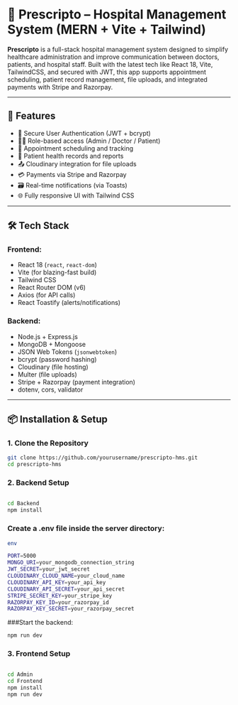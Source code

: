 # 🏥 Prescripto – Hospital Management System (MERN + Vite + Tailwind)

**Prescripto** is a full-stack hospital management system designed to simplify healthcare administration and improve communication between doctors, patients, and hospital staff. Built with the latest tech like React 18, Vite, TailwindCSS, and secured with JWT, this app supports appointment scheduling, patient record management, file uploads, and integrated payments with Stripe and Razorpay.

---

## 🚀 Features

- 🔐 Secure User Authentication (JWT + bcrypt)
- 👩‍⚕️ Role-based access (Admin / Doctor / Patient)
- 📅 Appointment scheduling and tracking
- 📂 Patient health records and reports
- 📤 Cloudinary integration for file uploads
- 💳 Payments via Stripe and Razorpay
- 🗃️ Real-time notifications (via Toasts)
- 🌐 Fully responsive UI with Tailwind CSS

---

## 🛠️ Tech Stack

### Frontend:
- React 18 (`react`, `react-dom`)
- Vite (for blazing-fast build)
- Tailwind CSS
- React Router DOM (v6)
- Axios (for API calls)
- React Toastify (alerts/notifications)

### Backend:
- Node.js + Express.js
- MongoDB + Mongoose
- JSON Web Tokens (`jsonwebtoken`)
- bcrypt (password hashing)
- Cloudinary (file hosting)
- Multer (file uploads)
- Stripe + Razorpay (payment integration)
- dotenv, cors, validator

---

## 📦 Installation & Setup

### 1. Clone the Repository
```bash
git clone https://github.com/yourusername/prescripto-hms.git
cd prescripto-hms
```

### 2. Backend Setup
```bash

cd Backend
npm install
```
### Create a .env file inside the server directory:
```bash
env

PORT=5000
MONGO_URI=your_mongodb_connection_string
JWT_SECRET=your_jwt_secret
CLOUDINARY_CLOUD_NAME=your_cloud_name
CLOUDINARY_API_KEY=your_api_key
CLOUDINARY_API_SECRET=your_api_secret
STRIPE_SECRET_KEY=your_stripe_key
RAZORPAY_KEY_ID=your_razorpay_id
RAZORPAY_KEY_SECRET=your_razorpay_secret
```
###Start the backend:
```bash
npm run dev
```
### 3. Frontend Setup
```bash

cd Admin
cd Frontend
npm install
npm run dev
```
